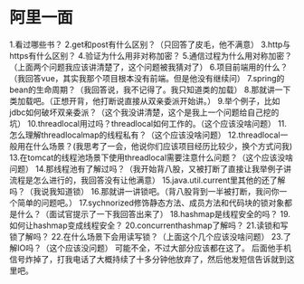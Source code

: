 # 阿里一面
1.看过哪些书？
2.get和post有什么区别？（只回答了皮毛，他不满意）
3.http与https有什么区别？
4.验证为什么用非对称加密？
5.通信过程为什么用对称加密？（上面两个问题我应该讲清楚了，这个问题被我猜对了）
6.项目前端用的什么？（我回答vue，其实我那个项目根本没有前端。但是他没有继续问）
7.spring的bean的生命周期？（我回答说，我不记得了。我只知道类的加载）
8.那就讲一下类加载吧。（正想开背，他打断说直接从双亲委派开始讲。）
9.举个例子，比如jdbc如何破坏双亲委派？（这个我没讲清楚，这个是我上一个问题给自己挖的坑）
10.threadlocal用过吗？threadlocal如何工作的。（这个应该没啥问题）
11.怎么理解threadlocalmap的线程私有？（这个应该没啥问题）
12.threadlocal一般用在什么场景？(我思考了一会，他说你们应该项目经历比较少，换个方式问我)
13.在tomcat的线程池场景下使用threadlocal需要注意什么问题？（这个应该没啥问题）
14.那线程池有了解过吗？（我开始背八股，又被打断了直接让我举例子讲流程是怎么进行的，我回答没有让他满意）
15.java.util.current里其他的还了解吗？（我说我知道锁）
16.那就讲一讲锁吧。（背八股背到一半被打断，我问你一个简单的问题吧。）
17.sychnorized修饰静态方法、成员方法和代码块的锁对象都是什么？（面试官提示了一下我回答出来了）
18.hashmap是线程安全的吗？
19.如何让hashmap变成线程安全？
20.concurrenthashmap了解吗？
21.读锁和写锁了解吗？
22.在什么场景下会用读写锁？（上面这个几个应该没啥问题）
23.了解IO吗？（这个应该没问题）
可能不全，不过大部分应该都在这了。
后面他手机信号炸掉了，打我电话了大概持续了十多分钟他放弃了，然后他发短信告诉就到这里吧。

